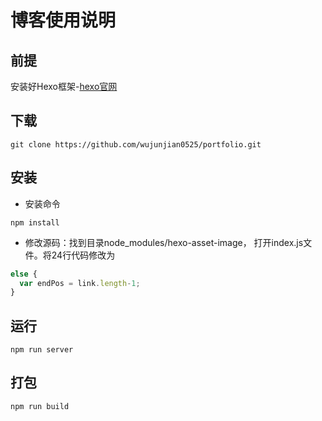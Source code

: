 # 博客使用说明
## 前提
安装好Hexo框架-[hexo官网](https://hexo.io/zh-cn/docs/)

## 下载
```
git clone https://github.com/wujunjian0525/portfolio.git
```
## 安装
- 安装命令
```
npm install
```
- 修改源码：找到目录node_modules/hexo-asset-image， 打开index.js文件。将24行代码修改为
```javascript
else {
  var endPos = link.length-1;
}
```
## 运行
```
npm run server
```

## 打包
```
npm run build
```